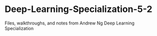 # Deep-Learning-Specialization-5-2
Files, walkthroughs, and notes from Andrew Ng Deep Learning Specialization
